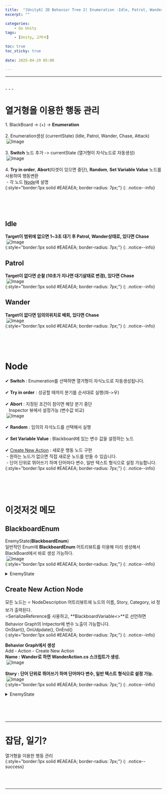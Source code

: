 ```yaml
---
title:  "[Unity6] 2D Behavior Tree 2( Enumeration -Idle, Patrol, Wander  ) "
excerpt: ""

categories:
    - Go Unity
tags:
    - [Unity, 고박사]

toc: true
toc_sticky: true
 
date: 2025-04-29 05:00

---
```

- - -


<br>
- - - 

# 열거형을 이용한 행동 관리
1.&nbsp;BlackBoard -> (+) -> **Enumeration**  
&nbsp;  
2.&nbsp;Enumeration생성 (currentState)  (Idle, Patrol, Wander, Chase, Attack)  
&nbsp;![Image](https://github.com/levell1/levell1.github.io/blob/main/Image/Unity6_AiNav/Behavior2_1.png?raw=true)  
&nbsp;  
3.&nbsp;**Switch** 노드 추가 -> currentState (열거형이 자식노드로 자동생성)  
&nbsp;![Image](https://github.com/levell1/levell1.github.io/blob/main/Image/Unity6_AiNav/Behavior2_3.png?raw=true)  
&nbsp;  
4.&nbsp;**Try in order**, **Abort**(타겟이 있으면 중단), **Random**, **Set Variable Value** 노드를 사용하여 행동변환  
&nbsp;- 각 노드 [Node](https://levell1.github.io/go%20unity/GoUnityBehavior2/#node)에 설명  
{:style="border:1px solid #EAEAEA; border-radius: 7px;"}
{: .notice--info}  

<br><br><br>

## Idle
**Target이 범위에 없으면 1~3초 대기 후 Patrol, Wander상태로, 있다면 Chase**  
&nbsp;![Image](https://github.com/levell1/levell1.github.io/blob/main/Image/Unity6_AiNav/Behavior2_idle.png?raw=true)   
{:style="border:1px solid #EAEAEA; border-radius: 7px;"}
{: .notice--info}  

## Patrol
**Target이 없다면 순찰 (10초가 지나면 대기살태로 변경), 있다면 Chase**  
&nbsp;![Image](https://github.com/levell1/levell1.github.io/blob/main/Image/Unity6_AiNav/Behavior2_patrol.png?raw=true)   
{:style="border:1px solid #EAEAEA; border-radius: 7px;"}
{: .notice--info}  

## Wander
**Target이 없다면 임의의위치로 배회, 있다면 Chase**  
&nbsp;![Image](https://github.com/levell1/levell1.github.io/blob/main/Image/Unity6_AiNav/Behavior2_Wander.png?raw=true)   
{:style="border:1px solid #EAEAEA; border-radius: 7px;"}
{: .notice--info}  


<br><br><br>

# Node
✔ **Switch** : Enumeration를 선택하면 열거형이 자식노드로 자동생성됩니다.  
&nbsp;  
✔ **Try in order** : 성공할 때까지 분기를 순서대로 실행(좌->우)  
&nbsp;  
✔ **Abort** : 지정된 조건이 참이면 해당 분기 중단  
&nbsp;&nbsp; Inspector 뷰에서 설정가능 (변수값 비교)  
&nbsp;![Image](https://github.com/levell1/levell1.github.io/blob/main/Image/Unity6_AiNav/Behavior2_4.png?raw=true)  
&nbsp;  
✔ **Random** : 임의의 자식노드를 선택해서 실행  
&nbsp;  
✔ **Set Variable Value** : Blackboard에 있는 변수 값을 설정하는 노드  
&nbsp;  
✔ [Create New Action](https://levell1.github.io/go%20unity/GoUnityBehavior2/#create-new-action-node) : 새로운 행동 노드 구현   
&nbsp;- 원하는 노드가 없으면 직접 새로운 노드를 만들 수 있습니다.   
&nbsp;- 단어 단위로 뛰어쓰기 하며 단어마다 변수, 일반 텍스트 형식으로 설정 가능합니다.   
{:style="border:1px solid #EAEAEA; border-radius: 7px;"}
{: .notice--info}  


<br><br><br>

# 이것저것 메모

## BlackboardEnum
EnemyState(**BlackboardEnum**)  
일반적인 Enum에 **BlackboardEnum** 어트리뷰트를 이용해 미리 생성해서 BlackBoard에서 바로 생성 가능하다.  
&nbsp;![Image](https://github.com/levell1/levell1.github.io/blob/main/Image/Unity6_AiNav/Behavior2_2.png?raw=true)  
{:style="border:1px solid #EAEAEA; border-radius: 7px;"}
{: .notice--info}  

<details>
<summary>EnemyState</summary>
<div class="notice--primary" markdown="1"> 

```c# 
using Unity.Behavior;

[BlackboardEnum]
public enum EnemyState
{
    Idle,
	Patrol,
	Wandor,
	Chase,
	Attack
}
```
</div>
</details>

## Create New Action Node
모든 노드는 ⭐ NodeDescription 어트리뷰트에 노드의 이름, Story, Category, id 정보가 출력된다.  
⭐SerializeReference를 사용하고, **BlackboardVariable<>**로 선언하면 Behavior Graph의 Intpector에 변수 노출이 가능합니다.  
OnStart(), OnUdpdate(), OnEnd()  
{:style="border:1px solid #EAEAEA; border-radius: 7px;"}
{: .notice--info}  


**Behavior Graph에서 생성**  
Add - Action - Create New Action  
**Name : Wander로 하면 WanderAction.cs 스크립트가 생성.**  
&nbsp;![Image](https://github.com/levell1/levell1.github.io/blob/main/Image/Unity6_AiNav/Behavior2_CreateActionNode.png?raw=true)  
&nbsp;  
**Story : 단어 단위로 뛰어쓰기 하며 단어마다 변수, 일반 텍스트 형식으로 설정 가능.**  
&nbsp;![Image](https://github.com/levell1/levell1.github.io/blob/main/Image/Unity6_AiNav/Behavior2_CreateActionNode2.png?raw=true)  
{:style="border:1px solid #EAEAEA; border-radius: 7px;"}
{: .notice--info}  

<details>
<summary>EnemyState</summary>
<div class="notice--primary" markdown="1"> 

```c# 
using System;
using Unity.Behavior;
using UnityEngine;
using Action = Unity.Behavior.Action;
using Unity.Properties;
using UnityEngine.AI;

//⭐ NodeDescription 어트리뷰트에 노드의 이름, Story, Category, id 정보가 출력된다.  
[Serializable, GeneratePropertyBag]
[NodeDescription(name: "Wander", story: "[Self] Navigate To WanderPosition", category: "Action", id: "7ca2472cbc539bcb9415b66682de271e")]
public partial class WanderAction : Action
{
    //⭐ SerializeReference를 사용하고, BlackboardVariable<>로 선언하면 Behavior Graph의 Intpector에 변수 노출이 가능합니다.  
    [SerializeReference] public BlackboardVariable<GameObject> Self;

    private NavMeshAgent agent;
    private Vector3 wanderPosition;
    private float currentWanderTime = 0f;
    private float maxWanderTime = 5f;

    protected override Status OnStart()
    {
        int jitterMin = 0;
        int jitterMax = 360;
        float wanderRadius = UnityEngine.Random.Range(2.5f, 6f);
        int wanderJitter = UnityEngine.Random.Range(jitterMin, jitterMax);

        // 목표 위치 = 자신(Self)의 위치 + 각도(wanderJitter)에 해당하는 반지름(wanderRadius) 크기의 원의 둘레 위치
        wanderPosition = Self.Value.transform.position + Utils.GetPositionFromAngle(wanderRadius, wanderJitter);
        agent = Self.Value.GetComponent<NavMeshAgent>();
        agent.SetDestination(wanderPosition);
        currentWanderTime = Time.time;

        return Status.Running;
    }

    protected override Status OnUpdate()
    {
        if ((wanderPosition - Self.Value.transform.position).sqrMagnitude < 0.1f
            || Time.time - currentWanderTime > maxWanderTime)
        {
            return Status.Success;
        }

        return Status.Running;
    }

    protected override void OnEnd()
    {
    }
}
```
</div>
</details>

<br><br><br>
- - - 

# 잡담, 일기?
열거형을 이용한 행동 관리  
{:style="border:1px solid #EAEAEA; border-radius: 7px;"}
{: .notice--success}  


<br><br>
- - -